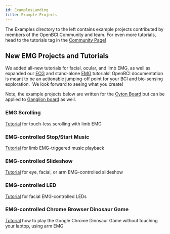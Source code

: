 ```yaml
---
id: ExamplesLanding
title: Example Projects
---
```

The Examples directory to the left contains example projects contributed by members of the OpenBCI Community and team. For even more tutorials, head to the tutorials tag in the [Community Page!](openbci.com/community)

## New EMG Projects and Tutorials

We added all-new tutorials for facial, ocular, and limb EMG, as well as expanded our [ECG](https://docs.openbci.com/docs/GettingStarted/02-Biosensing-Setups/ECGSetup) and stand-alone [EMG](https://docs.openbci.com/docs/GettingStarted/02-Biosensing-Setups/EMGSetup) tutorials! OpenBCI documentation is meant to be an actionable jumping-off point for your BCI and bio-sensing exploration.  We look forward to seeing what you create!

Note, the example projects below are written for the [Cyton Board](https://shop.openbci.com/collections/frontpage/products/cyton-biosensing-board-8-channel) but can be applied to [Ganglion board](https://shop.openbci.com/collections/frontpage/products/ganglion-board) as well.

### EMG Scrolling

[Tutorial](https://docs.openbci.com/docs/07Examples/18-EMGProjects/EMGscrolling) for touch-less scrolling with limb EMG

### EMG-controlled Stop/Start Music

[Tutorial](https://docs.openbci.com/docs/07Examples/18-EMGProjects/EMGmusic) for limb EMG-triggered music playback

### EMG-controlled Slideshow

[Tutorial](https://docs.openbci.com/docs/07Examples/18-EMGProjects/EMGslideshow) for eye, facial, or arm EMG-controlled slideshow

### EMG-controlled LED

[Tutorial](https://docs.openbci.com/docs/07Examples/18-EMGProjects/EMG_LED) for facial EMG-controlled LEDs

### EMG-controlled Chrome Browser Dinosaur Game

[Tutorial](https://docs.openbci.com/docs/07Examples/18-EMGProjects/EMG_Chrome_Dino_Game) how to play the Google Chrome Dinosaur Game without touching your laptop, using arm EMG
